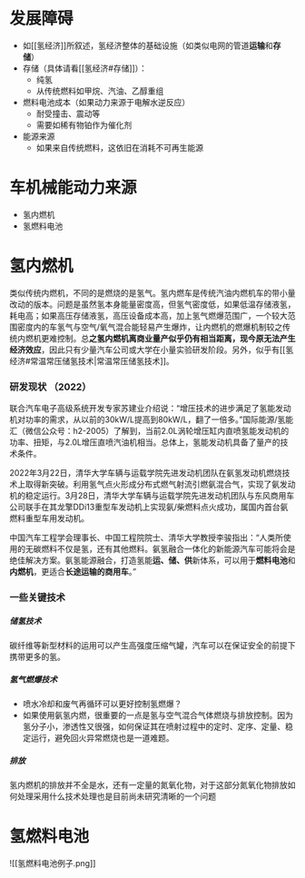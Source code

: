 # 发展障碍
- 如[[氢经济]]所叙述，氢经济整体的基础设施（如类似电网的管道**运输**和**存储**）
- 存储（具体请看[[氢经济#存储]]）：
	- 纯氢
	- 从传统燃料如甲烷、汽油、乙醇重组
- 燃料电池成本（如果动力来源于电解水逆反应）
	- 耐受撞击、震动等
	- 需要如稀有物铂作为催化剂
- 能源来源
	- 如果来自传统燃料，这依旧在消耗不可再生能源

# 车机械能动力来源
- 氢内燃机
- 氢燃料电池

# 氢内燃机
类似传统内燃机，不同的是燃烧的是氢气。氢内燃车是传统汽油内燃机车的带小量改动的版本。问题是虽然氢本身能量密度高，但氢气密度低，如果低温存储液氢，耗电高；如果高压存储液氢，高压设备成本高，加上氢气燃爆范围广，一个较大范围密度内的车氢气与空气/氧气混合能轻易产生爆炸，让内燃机的燃爆机制较之传统内燃机更难控制。总**之氢内燃机离商业量产似乎仍有相当距离，现今原无法产生经济效应**，因此只有少量汽车公司或大学在小量实验研发阶段。另外，似乎有[[氢经济#常温常压储氢技术|常温常压储氢技术]]。

### 研发现状 （2022）
联合汽车电子高级系统开发专家苏建业介绍说：“增压技术的进步满足了氢能发动机对功率的需求，从以前的30kW/L提高到80kW/L，翻了一倍多。”国际能源/氢能汇（微信公众号：h2-2005）了解到，当前2.0L涡轮增压缸内直喷氢能发动机的功率、扭矩，与2.0L增压直喷汽油机相当。总体上，氢能发动机具备了量产的技术条件。

2022年3月22日，清华大学车辆与运载学院先进发动机团队在氨氢发动机燃烧技术上取得新突破。利用氢气点火形成分布式燃气射流引燃氨混合气，实现了氨发动机的稳定运行。3月28日，清华大学车辆与运载学院先进发动机团队与东风商用车公司联手在其龙擎DDi13重型车发动机上实现氨/柴燃料点火成功，属国内首台氨燃料重型车用发动机。

中国汽车工程学会理事长、中国工程院院士、清华大学教授李骏指出：“人类所使用的无碳燃料不仅是氢，还有其他燃料。氨氢融合一体化的新能源汽车可能将会是绝佳解决方案。氨氢能源融合，打造氢能**运、储、供**新体系，可以用于**燃料电池**和**内燃机**，更适合**长途运输的商用车**。”


### 一些关键技术
##### 储氢技术
碳纤维等新型材料的运用可以产生高强度压缩气罐，汽车可以在保证安全的前提下携带更多的氢。
##### 氢气燃爆技术
- 喷水冷却和废气再循环可以更好控制氢燃爆？
- 如果使用氨氢内燃，很重要的一点是氢与空气混合气体燃烧与排放控制。因为氢分子小，渗透性又很强，如何保证其在喷射过程中的定时、定序、定量、稳定运行，避免回火异常燃烧也是一道难题。
##### 排放
氢内燃机的排放并不全是水，还有一定量的氮氧化物，对于这部分氮氧化物排放如何处理采用什么技术处理也是目前尚未研究清晰的一个问题

# 氢燃料电池
![[氢燃料电池例子.png]]